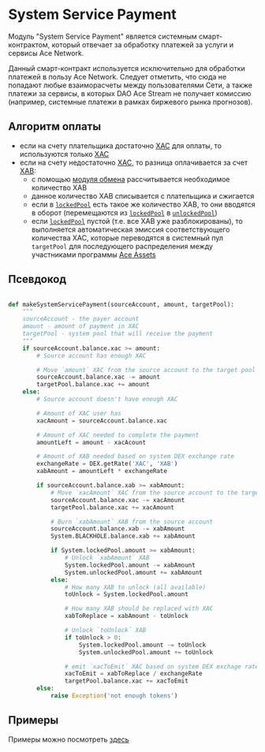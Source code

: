 # System Service Payment

Модуль "System Service Payment" является системным смарт-контрактом, который отвечает за
обработку платежей за услуги и сервисы Ace Network.

Данный смарт-контракт используется исключительно для обработки платежей в пользу
Ace Network. Следует отметить, что сюда не попадают любые взаиморасчеты между
пользователями Сети, а также платежи за сервисы, в которых DAO Ace Stream не
получает комиссию (например, системные платежи в рамках биржевого рынка
прогнозов).


## Алгоритм оплаты

- если на счету плательщика достаточно [XAC][1] для оплаты, то используются только [XAC][1]
- если на счету недостаточно [XAC][1], то разница оплачивается за счет [XAB][2]:
    - с помощью [модуля обмена][3] рассчитывается необходимое количество XAB
    - данное количество XAB списывается с плательщика и сжигается
    - если в [`lockedPool`][5] есть такое же количество XAB, то они вводятся в оборот (перемещаются из [`lockedPool`][5] в [`unlockedPool`][6])
    - если [`lockedPool`][5] пустой (т.е. все XAB уже разблокированы), то выполняется автоматическая эмиссия соответствующего количества XAC, которые переводятся в системный пул `targetPool` для последующего распределения между участниками программы [Ace Assets][4]


## Псевдокод

```python

def makeSystemServicePayment(sourceAccount, amount, targetPool):
    """
    sourceAccount - the payer account
    amount - amount of payment in XAC
    targetPool - system pool that will receive the payment
    """
    if sourceAccount.balance.xac >= amount:
        # Source account has enough XAC

        # Move `amount` XAC from the source account to the target pool
        sourceAccount.balance.xac -= amount
        targetPool.balance.xac += amount
    else:
        # Source account doesn't have enough XAC

        # Amount of XAC user has
        xacAmount = sourceAccount.balance.xac

        # Amount of XAC needed to complete the payment
        amountLeft = amount - xacAcount

        # Amount of XAB needed based on system DEX exchange rate
        exchangeRate = DEX.getRate('XAC', 'XAB')
        xabAmount = amountLeft * exchangeRate

        if sourceAccount.balance.xab >= xabAmount:
            # Move `xacAmount` XAC from the source account to the target pool
            sourceAccount.balance.xac -= xacAmount
            targetPool.balance.xac += xacAmount

            # Burn `xabAmount` XAB from the source account
            sourceAccount.balance.xab -= xabAmount
            System.BLACKHOLE.balance.xab += xabAmount

            if System.lockedPool.amount >= xabAmount:
                # Unlock `xabAmount` XAB
                System.lockedPool.amount -= xabAmount
                System.unlockedPool.amount += xabAmount
            else:
                # How many XAB to unlock (all available)
                toUnlock = System.lockedPool.amount

                # How many XAB should be replaced with XAC
                xabToReplace = xabAmount - toUnlock

                # Unlock `toUnlock` XAB
                if toUnlock > 0:
                    System.lockedPool.amount -= toUnlock
                    System.unlockedPool.amount += toUnlock

                # emit `xacToEmit` XAC based on system DEX exchage rate
                xacToEmit = xabToReplace / exchangeRate
                targetPool.balance.xac += xacToEmit
        else:
            raise Exception('not enough tokens')

```

## Примеры

Примеры можно посмотреть [здесь][7]


[1]: ../system-tokens/ace-coin.md
[2]: ../system-tokens/ace-byte.md
[3]: ../system-tokens/exchange.md
[4]: ../services/ace-asset.md
[5]: ../glossary/system-pools.md#lockedpool
[6]: ../glossary/system-pools.md#unlockedpool
[7]: ../system-tokens/examples.md
